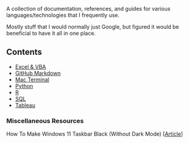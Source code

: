 A collection of documentation, references, and guides for various languages/technologies that I frequently use.

Mostly stuff that I would normally just Google, but figured it would be beneficial to have it all in one place.

## Contents

- [Excel & VBA](Content/excel_and_vba.md)
- [GitHub Markdown](Content/github_markdown.md)
- [Mac Terminal](Content/mac_terminal.md)
- [Python](Content/python.md)
- [R](Content/r.md)
- [SQL](Content/sql.md)
- [Tableau](Content/tableau.md)


### Miscellaneous Resources

How To Make Windows 11 Taskbar Black (Without Dark Mode) [[Article](https://www.intowindows.com/how-to-make-windows-11-taskbar-black-without-dark-mode/)]
